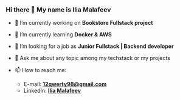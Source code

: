 ### Hi there 👋 My name is Ilia Malafeev

* 🔭 I’m currently working on **Bookstore Fullstack project**

* 🌱 I’m currently learning **Docker & AWS**

* 👯 I’m looking for a job as **Junior Fullstack | Backend developer**

* 💬 Ask me about any topic among my techstack or my projects

* 📫 How to reach me:
    * E-mail: **[12qwerty98@gmail.com](mailto:12qwerty98@gmail.com)**
    * LinkedIn: **[Ilia Malafeev](https://www.linkedin.com/in/ilia-malafeev/)**
